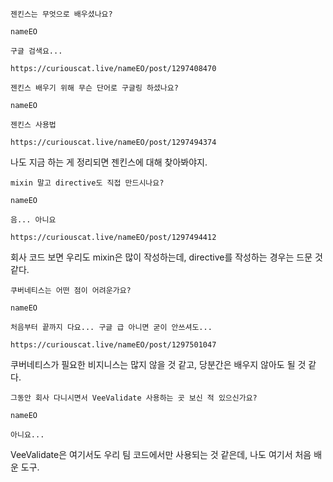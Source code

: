 
```
젠킨스는 무엇으로 배우셨나요?

nameEO

구글 검색요...

https://curiouscat.live/nameEO/post/1297408470

젠킨스 배우기 위해 무슨 단어로 구글링 하셨나요?

nameEO

젠킨스 사용법

https://curiouscat.live/nameEO/post/1297494374
```

나도 지금 하는 게 정리되면 젠킨스에 대해 찾아봐야지.

```
mixin 말고 directive도 직접 만드시나요?

nameEO

음... 아니요

https://curiouscat.live/nameEO/post/1297494412
```

회사 코드 보면 우리도 mixin은 많이 작성하는데, directive를 작성하는 경우는 드문 것 같다.

```
쿠버네티스는 어떤 점이 어려운가요?

nameEO

처음부터 끝까지 다요... 구글 급 아니면 굳이 안쓰셔도...

https://curiouscat.live/nameEO/post/1297501047
```

쿠버네티스가 필요한 비지니스는 많지 않을 것 같고, 당분간은 배우지 않아도 될 것 같다.

```
그동안 회사 다니시면서 VeeValidate 사용하는 곳 보신 적 있으신가요?

nameEO

아니요...
```

VeeValidate은 여기서도 우리 팀 코드에서만 사용되는 것 같은데, 나도 여기서 처음 배운 도구. 




